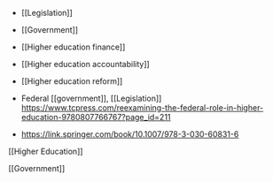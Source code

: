   - [[Legislation]]
  - [[Government]]
  - [[Higher education finance]]
  -  [[Higher education accountability]]
  - [[Higher education reform]]

  - Federal [[government]],
    [[Legislation]]
    https://www.tcpress.com/reexamining-the-federal-role-in-higher-education-9780807766767?page_id=211

  - https://link.springer.com/book/10.1007/978-3-030-60831-6

[[Higher Education]]

[[Government]]